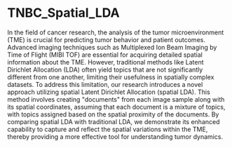 # TNBC_Spatial_LDA
In the field of cancer research, the analysis of the tumor microenvironment (TME) is crucial for predicting tumor behavior and patient outcomes. Advanced imaging techniques such as Multiplexed Ion Beam Imaging by Time of Flight (MIBI TOF) are essential for acquiring detailed spatial information about the TME. However, traditional methods like Latent Dirichlet Allocation (LDA) often yield topics that are not significantly different from one another, limiting their usefulness in spatially complex datasets. To address this limitation, our research introduces a novel approach utilizing spatial Latent Dirichlet Allocation (spatial LDA). This method involves creating "documents" from each image sample along with its spatial coordinates, assuming that each document is a mixture of topics, with topics assigned based on the spatial proximity of the documents. By comparing spatial LDA with traditional LDA, we demonstrate its enhanced capability to capture and reflect the spatial variations within the TME, thereby providing a more effective tool for understanding tumor dynamics.
